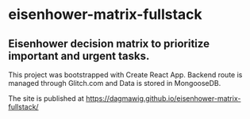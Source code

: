 # eisenhower-matrix-fullstack
## Eisenhower decision matrix to prioritize important and urgent tasks.
This project was bootstrapped with Create React App.
Backend route is managed through Glitch.com and Data is stored in MongooseDB.

The site is published at https://dagmawig.github.io/eisenhower-matrix-fullstack/
